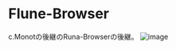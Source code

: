 # Flune-Browser
c.Monotの後継のRuna-Browserの後継。
![image](https://user-images.githubusercontent.com/84224913/152299113-590a6af0-c457-438f-886e-77fc35967809.png)

